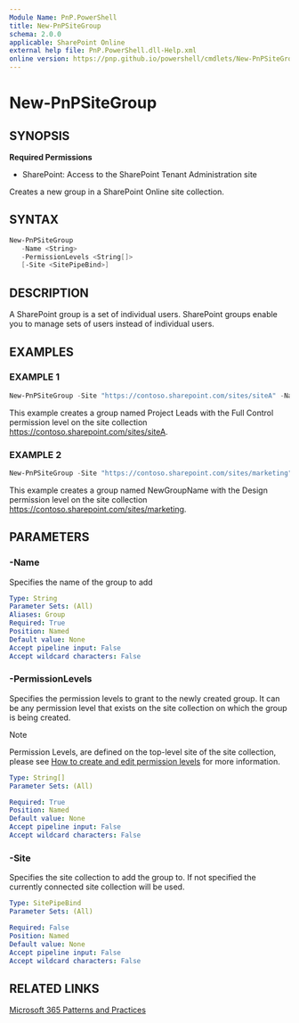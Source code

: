 ```yaml
---
Module Name: PnP.PowerShell
title: New-PnPSiteGroup
schema: 2.0.0
applicable: SharePoint Online
external help file: PnP.PowerShell.dll-Help.xml
online version: https://pnp.github.io/powershell/cmdlets/New-PnPSiteGroup.html
---
```

 
# New-PnPSiteGroup

## SYNOPSIS

**Required Permissions**

* SharePoint: Access to the SharePoint Tenant Administration site

Creates a new group in a SharePoint Online site collection.

## SYNTAX

```powershell
New-PnPSiteGroup
   -Name <String>
   -PermissionLevels <String[]>
   [-Site <SitePipeBind>]
```

## DESCRIPTION
A SharePoint group is a set of individual users. SharePoint groups enable you to manage sets of users instead of individual users.

## EXAMPLES

### EXAMPLE 1
```powershell
New-PnPSiteGroup -Site "https://contoso.sharepoint.com/sites/siteA" -Name "Project Leads" -PermissionLevels "Full Control"
```

This example creates a group named Project Leads with the Full Control permission level on the site collection https://contoso.sharepoint.com/sites/siteA.

### EXAMPLE 2
```powershell
New-PnPSiteGroup -Site "https://contoso.sharepoint.com/sites/marketing" -Name "NewGroupName" -PermissionLevels "Design"
```
This example creates a group named NewGroupName with the Design permission level on the site collection https://contoso.sharepoint.com/sites/marketing.

## PARAMETERS

### -Name
Specifies the name of the group to add

```yaml
Type: String
Parameter Sets: (All)
Aliases: Group
Required: True
Position: Named
Default value: None
Accept pipeline input: False
Accept wildcard characters: False
```

### -PermissionLevels
Specifies the permission levels to grant to the newly created group. It can be any permission level that exists on the site collection on which the group is being created.

> [!NOTE]
> Permission Levels, are defined on the top-level site of the site collection, please see [How to create and edit permission levels](https://learn.microsoft.com/sharepoint/how-to-create-and-edit-permission-levels) for more information.

```yaml
Type: String[]
Parameter Sets: (All)

Required: True
Position: Named
Default value: None
Accept pipeline input: False
Accept wildcard characters: False
```

### -Site
Specifies the site collection to add the group to. If not specified the currently connected site collection will be used.

```yaml
Type: SitePipeBind
Parameter Sets: (All)

Required: False
Position: Named
Default value: None
Accept pipeline input: False
Accept wildcard characters: False
```

## RELATED LINKS

[Microsoft 365 Patterns and Practices](https://aka.ms/m365pnp)

